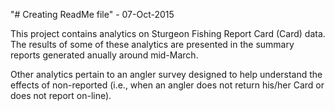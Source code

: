 "# Creating ReadMe file" - 07-Oct-2015

This project contains analytics on Sturgeon Fishing Report Card (Card) data. The results of some of these analytics are presented in the summary reports generated anually around mid-March.

Other analytics pertain to an angler survey designed to help understand the effects of non-reported (i.e., when an angler does not return his/her Card or does not report on-line).


